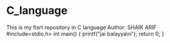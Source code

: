 # C_language
This is my fisrt repository in C language
Author: SHAIK ARIF
#include<stdio.h>
int main()
{
  printf("jai balayya\n");
  return 0;
}
